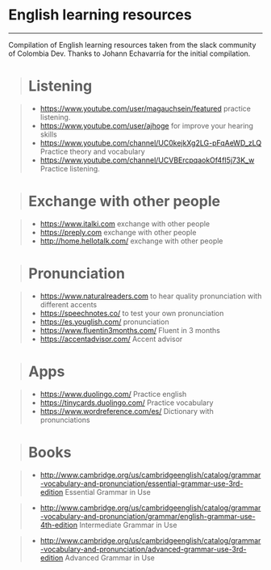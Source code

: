 # English learning resources
-------------
Compilation of English learning resources taken from the slack community of Colombia Dev. Thanks to Johann Echavarría for the initial compilation.

> # Listening

>- https://www.youtube.com/user/magauchsein/featured practice listening.
>- https://www.youtube.com/user/ajhoge for improve your hearing skills
>- https://www.youtube.com/channel/UC0kejkXg2LG-pFqAeWD_zLQ Practice theory and vocabulary
>- https://www.youtube.com/channel/UCVBErcpqaokOf4fI5j73K_w Practice listening.

> # Exchange with other people

>- https://www.italki.com exchange with other people
>- https://preply.com exchange with other people
>- http://home.hellotalk.com/ exchange with other people

> # Pronunciation

>- https://www.naturalreaders.com to hear quality pronunciation with different accents
>- https://speechnotes.co/ to test your own pronunciation
>- https://es.youglish.com/ pronunciation
>- https://www.fluentin3months.com/ Fluent in 3 months
>- https://accentadvisor.com/ Accent advisor

> # Apps

>- https://www.duolingo.com/ Practice english
>- https://tinycards.duolingo.com/ Practice vocabulary
>- https://www.wordreference.com/es/ Dictionary with pronunciations

> # Books

>- http://www.cambridge.org/us/cambridgeenglish/catalog/grammar-vocabulary-and-pronunciation/essential-grammar-use-3rd-edition Essential Grammar in Use

>-   http://www.cambridge.org/us/cambridgeenglish/catalog/grammar-vocabulary-and-pronunciation/grammar/english-grammar-use-4th-edition Intermediate Grammar in Use

>- http://www.cambridge.org/us/cambridgeenglish/catalog/grammar-vocabulary-and-pronunciation/advanced-grammar-use-3rd-edition  Advanced Grammar in Use